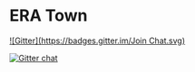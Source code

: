ERA Town
====
[![Gitter](https://badges.gitter.im/Join Chat.svg)](https://gitter.im/eratown/chat?utm_source=badge&utm_medium=badge&utm_campaign=pr-badge&utm_content=badge)

[![Gitter chat](https://badges.gitter.im/eratown/chat.png)](https://gitter.im/eratown/chat)
